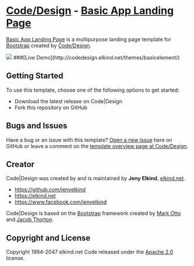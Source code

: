 # [Code/Design](http://http://codedesign.elkind.net/) - [Basic App Landing Page](http://codedesign.elkind.net/themes/bootstrap-theme-basic-app/)

[Basic App Landing Page](http://codedesign.elkind.net/themes/bootstrap-theme-basic-app/) is a multipurpose landing page template for [Bootstrap](http://getbootstrap.com/) created by [Code/Design](http://http://codedesign.elkind.net/).


<img src="https://raw.githubusercontent.com/elkindnet/codedesign-basic-app/gh-pages/screenshot.jpg">
###[Live Demo](http://codedesign.elkind.net/themes/basicelement/)

## Getting Started

To use this template, choose one of the following options to get started:
* Download the latest release on Code|Design
* Fork this repository on GitHub

## Bugs and Issues

Have a bug or an issue with this template? [Open a new issue](https://github.com/elkindnet/BasicApp/issues) here on GitHub or leave a comment on the [template overview page at Code/Design](http://codedesign.elkind.net/themes/bootstrap-theme-basic-app/).

## Creator

Code|Design was created by and is maintained by **Jeny Elkind**, [elkind.net](http://elkind.net/).

* https://github.com/jenyelkind
* https://elkind.net
* https://www.facebook.com/jenyelkind

Code|Design is based on the [Bootstrap](http://getbootstrap.com/) framework created by [Mark Otto](https://twitter.com/mdo) and [Jacob Thorton](https://twitter.com/fat).

## Copyright and License

Copyright 1994-2047 elkind.net Code released under the [Apache 2.0](https://github.com/elkindnet/codedesign-basic-app/blob/gh-pages/LICENSE) license.
